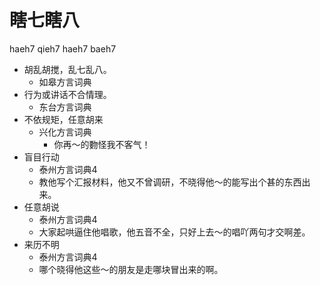 # 瞎七瞎八
haeh7 qieh7 haeh7 baeh7
+ 胡乱胡搅，乱七乱八。
  * 如皋方言词典
+ 行为或讲话不合情理。
  * 东台方言词典
+ 不依规矩，任意胡来
  * 兴化方言词典
    - 你再～的覅怪我不客气！
+ 盲目行动
  * 泰州方言词典4
  - 教他写个汇报材料，他又不曾调研，不晓得他～的能写出个甚的东西出来。
+ 任意胡说
  * 泰州方言词典4
  - 大家起哄逼住他唱歌，他五音不全，只好上去～的唱吖两句才交啊差。
+ 来历不明
  * 泰州方言词典4
  - 哪个晓得他这些～的朋友是走哪块冒出来的啊。
